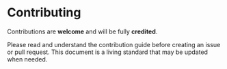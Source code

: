 # Contributing

Contributions are **welcome** and will be fully **credited**.

Please read and understand the contribution guide before creating an issue or pull request. This document is a living standard that may be updated when needed.
